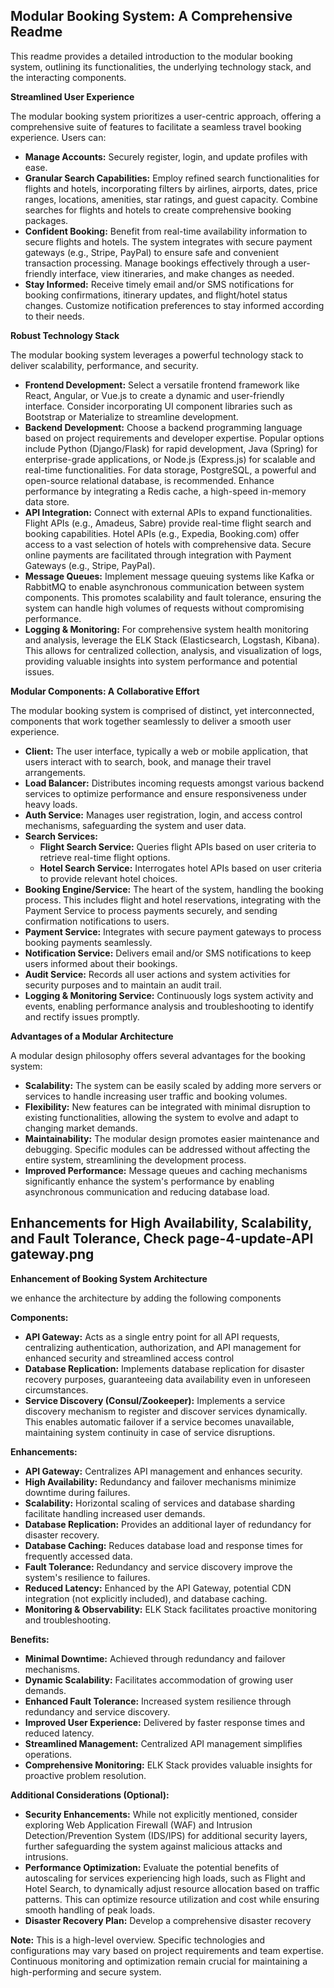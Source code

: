 ## Modular Booking System: A Comprehensive Readme

This readme provides a detailed introduction to the modular booking system, outlining its functionalities, the underlying technology stack, and the interacting components.

**Streamlined User Experience**

The modular booking system prioritizes a user-centric approach, offering a comprehensive suite of features to facilitate a seamless travel booking experience. Users can:

* **Manage Accounts:** Securely register, login, and update profiles with ease.
* **Granular Search Capabilities:** Employ refined search functionalities for flights and hotels, incorporating filters by airlines, airports, dates, price ranges, locations, amenities, star ratings, and guest capacity. Combine searches for flights and hotels to create comprehensive booking packages.
* **Confident Booking:** Benefit from real-time availability information to secure flights and hotels. The system integrates with secure payment gateways (e.g., Stripe, PayPal) to ensure safe and convenient transaction processing. Manage bookings effectively through a user-friendly interface, view itineraries, and make changes as needed.
* **Stay Informed:** Receive timely email and/or SMS notifications for booking confirmations, itinerary updates, and flight/hotel status changes. Customize notification preferences to stay informed according to their needs.

**Robust Technology Stack**

The modular booking system leverages a powerful technology stack to deliver scalability, performance, and security.

* **Frontend Development:** Select a versatile frontend framework like React, Angular, or Vue.js to create a dynamic and user-friendly interface. Consider incorporating UI component libraries such as Bootstrap or Materialize to streamline development.
* **Backend Development:** Choose a backend programming language based on project requirements and developer expertise. Popular options include Python (Django/Flask) for rapid development, Java (Spring) for enterprise-grade applications, or Node.js (Express.js) for scalable and real-time functionalities. For data storage, PostgreSQL, a powerful and open-source relational database, is recommended. Enhance performance by integrating a Redis cache, a high-speed in-memory data store.
* **API Integration:** Connect with external APIs to expand functionalities. Flight APIs (e.g., Amadeus, Sabre) provide real-time flight search and booking capabilities. Hotel APIs (e.g., Expedia, Booking.com) offer access to a vast selection of hotels with comprehensive data. Secure online payments are facilitated through integration with Payment Gateways (e.g., Stripe, PayPal).
* **Message Queues:** Implement message queuing systems like Kafka or RabbitMQ to enable asynchronous communication between system components. This promotes scalability and fault tolerance, ensuring the system can handle high volumes of requests without compromising performance.
* **Logging & Monitoring:**  For comprehensive system health monitoring and analysis, leverage the ELK Stack (Elasticsearch, Logstash, Kibana). This allows for centralized collection, analysis, and visualization of logs, providing valuable insights into system performance and potential issues.

**Modular Components: A Collaborative Effort**

The modular booking system is comprised of distinct, yet interconnected, components that work together seamlessly to deliver a smooth user experience.

* **Client:** The user interface, typically a web or mobile application, that users interact with to search, book, and manage their travel arrangements.
* **Load Balancer:** Distributes incoming requests amongst various backend services to optimize performance and ensure responsiveness under heavy loads.
* **Auth Service:** Manages user registration, login, and access control mechanisms, safeguarding the system and user data.
* **Search Services:**
    * **Flight Search Service:** Queries flight APIs based on user criteria to retrieve real-time flight options.
    * **Hotel Search Service:** Interrogates hotel APIs based on user criteria to provide relevant hotel choices.
* **Booking Engine/Service:** The heart of the system, handling the booking process. This includes flight and hotel reservations, integrating with the Payment Service to process payments securely, and sending confirmation notifications to users.
* **Payment Service:** Integrates with secure payment gateways to process booking payments seamlessly.
* **Notification Service:** Delivers email and/or SMS notifications to keep users informed about their bookings.
* **Audit Service:** Records all user actions and system activities for security purposes and to maintain an audit trail.
* **Logging & Monitoring Service:** Continuously logs system activity and events, enabling performance analysis and troubleshooting to identify and rectify issues promptly.

**Advantages of a Modular Architecture**

A modular design philosophy offers several advantages for the booking system:

* **Scalability:** The system can be easily scaled by adding more servers or services to handle increasing user traffic and booking volumes.
* **Flexibility:** New features can be integrated with minimal disruption to existing functionalities, allowing the system to evolve and adapt to changing market demands.
* **Maintainability:** The modular design promotes easier maintenance and debugging. Specific modules can be addressed without affecting the entire system, streamlining the development process.
* **Improved Performance:** Message queues and caching mechanisms significantly enhance the system's performance by enabling asynchronous communication and reducing database load.

## Enhancements for High Availability, Scalability, and Fault Tolerance, Check page-4-update-API gateway.png

**Enhancement of Booking System Architecture**

we enhance the architecture by adding the following components  

**Components:**

* **API Gateway:** Acts as a single entry point for all API requests, centralizing authentication, authorization, and API management for enhanced security and streamlined access control
* **Database Replication:** Implements database replication for disaster recovery purposes, guaranteeing data availability even in unforeseen circumstances.
* **Service Discovery (Consul/Zookeeper):** Implements a service discovery mechanism to register and discover services dynamically. This enables automatic failover if a service becomes unavailable, maintaining system continuity in case of service disruptions.

**Enhancements:**

* **API Gateway:**  Centralizes API management and enhances security.
* **High Availability:**  Redundancy and failover mechanisms minimize downtime during failures.
* **Scalability:**  Horizontal scaling of services and database sharding facilitate handling increased user demands.
* **Database Replication:**  Provides an additional layer of redundancy for disaster recovery.
* **Database Caching:**  Reduces database load and response times for frequently accessed data.
* **Fault Tolerance:**  Redundancy and service discovery improve the system's resilience to failures.
* **Reduced Latency:**  Enhanced by the API Gateway, potential CDN integration (not explicitly included), and database caching.
* **Monitoring & Observability:**  ELK Stack facilitates proactive monitoring and troubleshooting.

**Benefits:**

* **Minimal Downtime:** Achieved through redundancy and failover mechanisms.
* **Dynamic Scalability:**  Facilitates accommodation of growing user demands.
* **Enhanced Fault Tolerance:**  Increased system resilience through redundancy and service discovery.
* **Improved User Experience:**  Delivered by faster response times and reduced latency.
* **Streamlined Management:**  Centralized API management simplifies operations.
* **Comprehensive Monitoring:**  ELK Stack provides valuable insights for proactive problem resolution.

**Additional Considerations (Optional):**

* **Security Enhancements:** While not explicitly mentioned, consider exploring Web Application Firewall (WAF) and Intrusion Detection/Prevention System (IDS/IPS) for additional security layers, further safeguarding the system against malicious attacks and intrusions.
* **Performance Optimization:** Evaluate the potential benefits of autoscaling for services experiencing high loads, such as Flight and Hotel Search, to dynamically adjust resource allocation based on traffic patterns. This can optimize resource utilization and cost while ensuring smooth handling of peak loads.
* **Disaster Recovery Plan:** Develop a comprehensive disaster recovery  

**Note:** This is a high-level overview. Specific technologies and configurations may vary based on project requirements and team expertise. Continuous monitoring and optimization remain crucial for maintaining a high-performing and secure system.
